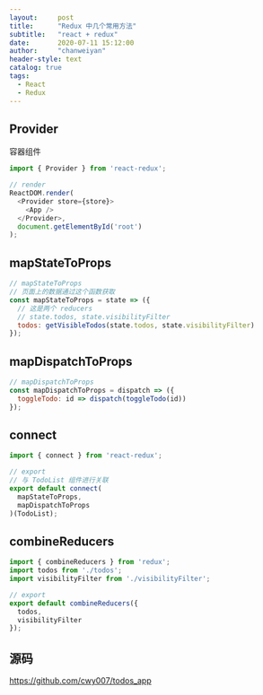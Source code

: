 ```yaml
---
layout:     post
title:      "Redux 中几个常用方法"
subtitle:   "react + redux"
date:       2020-07-11 15:12:00
author:     "chanweiyan"
header-style: text
catalog: true
tags:
  - React
  - Redux
---
```


## Provider

容器组件

```js
import { Provider } from 'react-redux';

// render
ReactDOM.render(
  <Provider store={store}>
    <App />
  </Provider>,
  document.getElementById('root')
);
```

## mapStateToProps

```js
// mapStateToProps
// 页面上的数据通过这个函数获取
const mapStateToProps = state => ({
  // 这是两个 reducers
  // state.todos, state.visibilityFilter
  todos: getVisibleTodos(state.todos, state.visibilityFilter)
});
```

## mapDispatchToProps

```js
// mapDispatchToProps
const mapDispatchToProps = dispatch => ({
  toggleTodo: id => dispatch(toggleTodo(id))
});

```

## connect

```js
import { connect } from 'react-redux';

// export
// 与 TodoList 组件进行关联
export default connect(
  mapStateToProps,
  mapDispatchToProps
)(TodoList);
```

## combineReducers

```js
import { combineReducers } from 'redux';
import todos from './todos';
import visibilityFilter from './visibilityFilter';

// export
export default combineReducers({
  todos,
  visibilityFilter
});
```

## 源码

https://github.com/cwy007/todos_app
